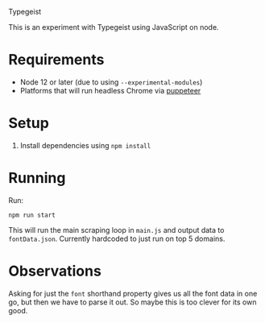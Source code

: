 Typegeist

This is an experiment with Typegeist using JavaScript on node.

# Requirements

* Node 12 or later (due to using `--experimental-modules`)
* Platforms that will run headless Chrome via [puppeteer](https://github.com/GoogleChrome/puppeteer)

# Setup

1. Install dependencies using `npm install`

# Running

Run:

`npm run start`

This will run the main scraping loop in `main.js` and output data to `fontData.json`. Currently hardcoded to just run on top 5 domains.

# Observations

Asking for just the `font` shorthand property gives us all the font data in one go, but then we have to parse it out. So maybe this is too clever for its own good.

